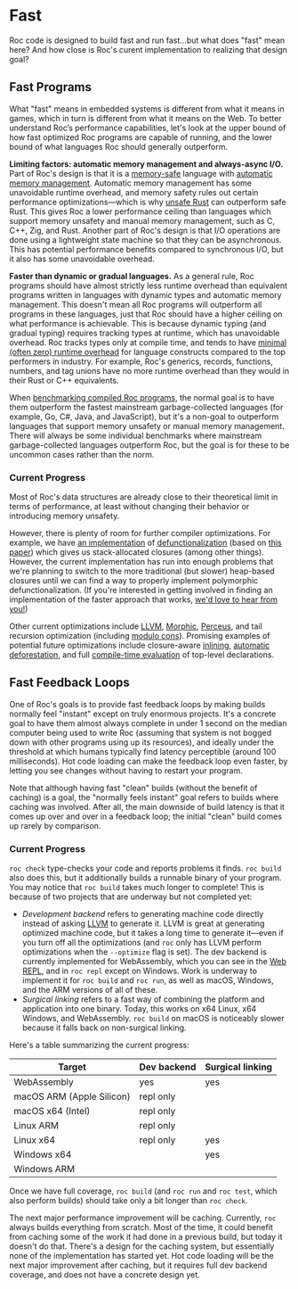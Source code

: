 # Fast

Roc code is designed to build fast and run fast...but what does "fast" mean here? And how close is Roc's curent implementation to realizing that design goal?

## Fast Programs

What "fast" means in embedded systems is different from what it means in games, which in turn is different from what it means on the Web. To better understand Roc’s performance capabilities, let's look at the upper bound of how fast optimized Roc programs are capable of running, and the lower bound of what languages Roc should generally outperform.

**Limiting factors: automatic memory management and always-async I/O.** Part of Roc's design is that it is a [memory-safe](https://en.wikipedia.org/wiki/Memory_safety) language with [automatic memory management](https://en.wikipedia.org/wiki/Garbage_collection_(computer_science)#Reference_counting). Automatic memory management has some unavoidable runtime overhead, and memory safety rules out certain performance optimizations—which is why [unsafe Rust](https://doc.rust-lang.org/book/ch19-01-unsafe-rust.html) can outperform safe Rust. This gives Roc a lower performance ceiling than languages which support memory unsafety and manual memory management, such as C, C++, Zig, and Rust. Another part of Roc's design is that I/O operations are done using a lightweight state machine so that they can be asynchronous. This has potential performance benefits compared to synchronous I/O, but it also has some unavoidable overhead.

**Faster than dynamic or gradual languages.** As a general rule, Roc programs should have almost strictly less runtime overhead than equivalent programs written in languages with dynamic types and automatic memory management. This doesn't mean all Roc programs will outperform all programs in these languages, just that Roc should have a higher ceiling on what performance is achievable. This is because dynamic typing (and gradual typing) requires tracking types at runtime, which has unavoidable overhead. Roc tracks types only at compile time, and tends to have [minimal (often zero) runtime overhead](https://guide.handmade-seattle.com/c/2021/roc-lang-qa/) for language constructs compared to the top performers in industry. For example, Roc's generics, records, functions, numbers, and tag unions have no more runtime overhead than they would in their Rust or C++ equivalents.

When [benchmarking compiled Roc programs](https://www.youtube.com/watch?v=vzfy4EKwG_Y), the normal goal is to have them outperform the fastest mainstream garbage-collected languages (for example, Go, C#, Java, and JavaScript), but it's a non-goal to outperform languages that support memory unsafety or manual memory management. There will always be some individual benchmarks where mainstream garbage-collected languages outperform Roc, but the goal is for these to be uncommon cases rather than the norm.

### Current Progress

Most of Roc's data structures are already close to their theoretical limit in terms of performance, at least without changing their behavior or introducing memory unsafety.

However, there is plenty of room for further compiler optimizations. For example, we have [an implementation](https://ayazhafiz.com/articles/23/a-lambda-calculus-with-coroutines-and-heapless-closures) of [defunctionalization](https://blog.sigplan.org/2019/12/30/defunctionalization-everybody-does-it-nobody-talks-about-it/) (based on [this paper](https://dl.acm.org/doi/pdf/10.1145/3591260)) which gives us stack-allocated closures (among other things). However, the current implementation has run into enough problems that we're planning to switch to the more traditional (but slower) heap-based closures until we can find a way to properly implement polymorphic defunctionalization. (If you're interested in getting involved in finding an implementation of the faster approach that works, [we'd love to hear from you!](https://github.com/roc-lang/roc/issues/5969))

Other current optimizations include [LLVM](https://llvm.org/), [Morphic](https://www.youtube.com/watch?v=F3z39M0gdJU&t=3547s), [Perceus](https://www.microsoft.com/en-us/research/uploads/prod/2020/11/perceus-tr-v1.pdf), and tail recursion optimization (including [modulo cons](https://en.wikipedia.org/wiki/Tail_call#Tail_recursion_modulo_cons)). Promising examples of potential future optimizations include closure-aware [inlining](https://en.wikipedia.org/wiki/Inline_expansion), [automatic deforestation](https://www.cs.tufts.edu/~nr/cs257/archive/duncan-coutts/stream-fusion.pdf), and full [compile-time evaluation](https://en.wikipedia.org/wiki/Constant_folding) of top-level declarations.

## Fast Feedback Loops

One of Roc's goals is to provide fast feedback loops by making builds normally feel "instant" except on truly enormous projects. It's a concrete goal to have them almost always complete in under 1 second on the median computer being used to write Roc (assuming that system is not bogged down with other programs using up its resources), and ideally under the threshold at which humans typically find latency perceptible (around 100 milliseconds). Hot code loading can make the feedback loop even faster, by letting you see changes without having to restart your program.

Note that although having fast "clean" builds (without the benefit of caching) is a goal, the "normally feels instant" goal refers to builds where caching was involved. After all, the main downside of build latency is that it comes up over and over in a feedback loop; the initial "clean" build comes up rarely by comparison.

### Current Progress

`roc check` type-checks your code and reports problems it finds. `roc build` also does this, but it additionally
builds a runnable binary of your program. You may notice that `roc build` takes much longer to complete! This is because
of two projects that are underway but not completed yet:
- *Development backend* refers to generating machine code directly instead of asking [LLVM](https://llvm.org/) to generate it. LLVM is great at generating optimized machine code, but it takes a long time to generate it—even if you turn off all the optimizations (and `roc` only has LLVM perform optimizations when the `--optimize` flag is set). The dev backend is currently implemented for WebAssembly, which you can see in the [Web REPL](https://www.roc-lang.org/repl), and in `roc repl` except on Windows. Work is underway to implement it for `roc build` and `roc run`, as well as macOS, Windows, and the ARM versions of all of these.
- *Surgical linking* refers to a fast way of combining the platform and application into one binary. Today, this works on x64 Linux, x64 Windows, and WebAssembly. `roc build` on macOS is noticeably slower because it falls back on non-surgical linking.

Here's a table summarizing the current progress:

Target                     | Dev backend | Surgical linking  |
---------------------------|-------------|-------------------|
WebAssembly                |     yes     |        yes        |
macOS ARM (Apple Silicon)  |  repl only  |                   |
macOS x64 (Intel)          |  repl only  |                   |
Linux ARM                  |  repl only  |                   |
Linux x64                  |  repl only  |        yes        |
Windows x64                |             |        yes        |
Windows ARM                |             |                   |

Once we have full coverage, `roc build` (and `roc run` and `roc test`, which also perform builds) should take only a bit longer than `roc check`.

The next major performance improvement will be caching. Currently, `roc` always builds everything from scratch. Most of the time, it could benefit from caching some of the work it had done in a previous build, but today it doesn't do that. There's a design for the caching system, but essentially none of the implementation has started yet. Hot code loading will be the next major improvement after caching, but it requires full dev backend coverage, and does not have a concrete design yet.
